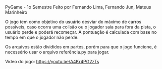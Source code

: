 PyGame - 1o Semestre
Feito por Fernando Lima, Fernando Jun, Mateus Marinheiro

O jogo tem como objetivo do usuário desviar do máximo de carros possíveis, caso ocorra uma colisão ou o jogador saia para fora da pista, o usuário perde e poderá recomeçar. A pontuação é calculada com base no tempo em que o jogador não perde.

Os arquivos estão divididos em partes, porém para que o jogo funcione, é necessério usar o arquivo referência.py para jogar.

Vídeo do jogo:
https://youtu.be/A4Kr4PG2zTs
